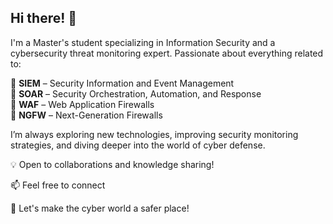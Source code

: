## Hi there! 👋  

I'm a Master's student specializing in Information Security and a cybersecurity threat monitoring expert. Passionate about everything related to:  

🔹 **SIEM** – Security Information and Event Management  
🔹 **SOAR** – Security Orchestration, Automation, and Response  
🔹 **WAF** – Web Application Firewalls  
🔹 **NGFW** – Next-Generation Firewalls  

I’m always exploring new technologies, improving security monitoring strategies, and diving deeper into the world of cyber defense.  

💡 Open to collaborations and knowledge sharing!  

📫 Feel free to connect

🚀 Let's make the cyber world a safer place!  
